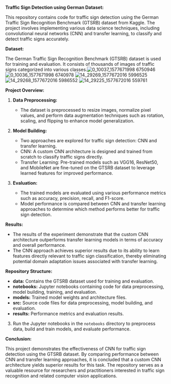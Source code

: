 **Traffic Sign Detection using German Dataset:**

This repository contains code for traffic sign detection using the German Traffic Sign Recognition Benchmark (GTSRB) dataset from Kaggle. The project involves implementing various data science techniques, including convolutional neural networks (CNN) and transfer learning, to classify and detect traffic signs accurately.

**Dataset:**

The German Traffic Sign Recognition Benchmark (GTSRB) dataset is used for training and evaluation. It consists of thousands of images of traffic signs categorized into various classes.![0_10037_1577671998 6750946](https://github.com/mdoctos/Traffic_sign_prediction/assets/57889962/a354f3fa-cfdc-425b-a6de-73471b45abe7)
![0_10036_1577671998 6740978](https://github.com/mdoctos/Traffic_sign_prediction/assets/57889962/8f2a3811-476a-4885-b9e0-421ca070898f)
![14_29269_1577672016 5996525](https://github.com/mdoctos/Traffic_sign_prediction/assets/57889962/351fc2db-244e-4bf2-8f3b-81c25eaacfb9)
![14_29268_1577672016 5986552](https://github.com/mdoctos/Traffic_sign_prediction/assets/57889962/c3d2e7eb-8707-4d54-a0c4-e0920dcf41dc)
![14_29225_1577672016 559761](https://github.com/mdoctos/Traffic_sign_prediction/assets/57889962/d92ce9a6-ca23-49f1-be85-26d91d30fd1c)


**Project Overview:**

1. **Data Preprocessing:**
   - The dataset is preprocessed to resize images, normalize pixel values, and perform data augmentation techniques such as rotation, scaling, and flipping to enhance model generalization.

2. **Model Building:**
   - Two approaches are explored for traffic sign detection: CNN and transfer learning.
   - CNN: A custom CNN architecture is designed and trained from scratch to classify traffic signs directly.
   - Transfer Learning: Pre-trained models such as VGG16, ResNet50, and MobileNet are fine-tuned on the GTSRB dataset to leverage learned features for improved performance.

3. **Evaluation:**
   - The trained models are evaluated using various performance metrics such as accuracy, precision, recall, and F1-score.
   - Model performance is compared between CNN and transfer learning approaches to determine which method performs better for traffic sign detection.

**Results:**

- The results of the experiment demonstrate that the custom CNN architecture outperforms transfer learning models in terms of accuracy and overall performance.
- The CNN approach achieves superior results due to its ability to learn features directly relevant to traffic sign classification, thereby eliminating potential domain adaptation issues associated with transfer learning.

**Repository Structure:**

- **data:** Contains the GTSRB dataset used for training and evaluation.
- **notebooks:** Jupyter notebooks containing code for data preprocessing, model building, training, and evaluation.
- **models:** Trained model weights and architecture files.
- **src:** Source code files for data preprocessing, model building, and evaluation.
- **results:** Performance metrics and evaluation results.



3. Run the Jupyter notebooks in the `notebooks` directory to preprocess data, build and train models, and evaluate performance.

**Conclusion:**

This project demonstrates the effectiveness of CNN for traffic sign detection using the GTSRB dataset. By comparing performance between CNN and transfer learning approaches, it is concluded that a custom CNN architecture yields superior results for this task. The repository serves as a valuable resource for researchers and practitioners interested in traffic sign recognition and related computer vision applications.
